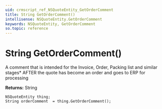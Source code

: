 ```yaml
---
uid: crmscript_ref_NSQuoteEntity_GetOrderComment
title: String GetOrderComment()
intellisense: NSQuoteEntity.GetOrderComment
keywords: NSQuoteEntity, GetOrderComment
so.topic: reference
---
```


# String GetOrderComment()

A comment that is intended for the Invoice, Order, Packing list and similar stages* AFTER the quote has become an order and goes to ERP for processing

**Returns:** String

```crmscript
NSQuoteEntity thing;
String orderComment  = thing.GetOrderComment();
```

